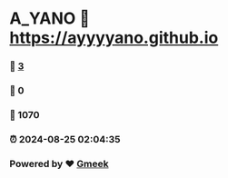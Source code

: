 # A_YANO :link: https://ayyyyano.github.io 
### :page_facing_up: [3](https://ayyyyano.github.io/tag.html) 
### :speech_balloon: 0 
### :hibiscus: 1070 
### :alarm_clock: 2024-08-25 02:04:35 
### Powered by :heart: [Gmeek](https://github.com/Meekdai/Gmeek)
